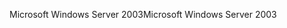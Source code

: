 <span data-ttu-id="8a1c2-101">Microsoft Windows Server 2003</span><span class="sxs-lookup"><span data-stu-id="8a1c2-101">Microsoft Windows Server 2003</span></span>